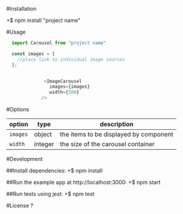 #Installation

  +$ npm install "project name"

#Usage
```javascript
  import Carousel from "project name"

  const images = [
    //place link to individual image sources
  ];


              <ImageCarousel 
                images={images}
                width={500}
             />
```
#Options

| option      | type      | description                           |
|------------ |-----------|---------------------------------------|
|`images`     |object     | the items to be displayed by component |
|`width`      |integer    | the size of the carousel container     |



#Development

  ##Install dependencies:
    +$ npm install

  ##Run the example app at http://localhost:3000:
    +$ npm start

  ##Run tests using jest:
    +$ npm test

#License
  ?